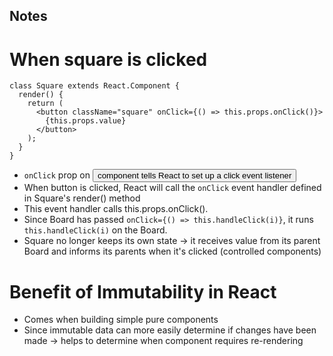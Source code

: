 ## Notes

# When square is clicked
```
class Square extends React.Component {
  render() {
    return (
      <button className="square" onClick={() => this.props.onClick()}>
        {this.props.value}
      </button>
    );
  }
}
```
* ```onClick``` prop on <button> component tells React to set up a click event listener
* When button is clicked, React will call the ```onClick``` event handler defined in Square's render() method
* This event handler calls this.props.onClick().
* Since Board has passed ```onClick={() => this.handleClick(i)}```, it runs ```this.handleClick(i)``` on the Board.
* Square no longer keeps its own state -> it receives value from its parent Board and informs its parents when it's clicked (controlled components)

# Benefit of Immutability in React
* Comes when building simple pure components
* Since immutable data can more easily determine if changes have been made -> helps to determine when component requires re-rendering 
